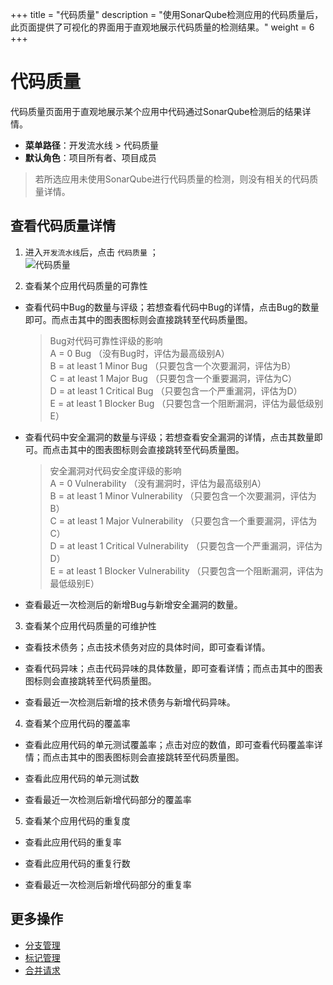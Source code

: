 +++
title = "代码质量"
description = "使用SonarQube检测应用的代码质量后，此页面提供了可视化的界面用于直观地展示代码质量的检测结果。"
weight = 6
+++

# 代码质量  

 代码质量页面用于直观地展示某个应用中代码通过SonarQube检测后的结果详情。


  - **菜单路径**：开发流水线 > 代码质量
  - **默认角色**：项目所有者、项目成员  

 <blockquote class="note"> 若所选应用未使用SonarQube进行代码质量的检测，则没有相关的代码质量详情。
 </blockquote> 


## 查看代码质量详情

1. 进入`开发流水线`后，点击 `代码质量` ；  
   ![代码质量](/docs/user-guide/development-pipeline/image/code-quality.png)    



2. 查看某个应用代码质量的可靠性  

 - 查看代码中Bug的数量与评级；若想查看代码中Bug的详情，点击Bug的数量即可。而点击其中的图表图标则会直接跳转至代码质量图。   

     > Bug对代码可靠性评级的影响  
     A = 0 Bug （没有Bug时，评估为最高级别A）  
     B = at least 1 Minor Bug （只要包含一个次要漏洞，评估为B）  
     C = at least 1 Major Bug （只要包含一个重要漏洞，评估为C）  
     D = at least 1 Critical Bug （只要包含一个严重漏洞，评估为D）  
     E = at least 1 Blocker Bug （只要包含一个阻断漏洞，评估为最低级别E）  
 

 - 查看代码中安全漏洞的数量与评级；若想查看安全漏洞的详情，点击其数量即可。而点击其中的图表图标则会直接跳转至代码质量图。   

     > 安全漏洞对代码安全度评级的影响  
     A = 0 Vulnerability （没有漏洞时，评估为最高级别A）  
     B = at least 1 Minor Vulnerability （只要包含一个次要漏洞，评估为B）  
     C = at least 1 Major Vulnerability （只要包含一个重要漏洞，评估为C）  
     D = at least 1 Critical Vulnerability （只要包含一个严重漏洞，评估为D）  
     E = at least 1 Blocker Vulnerability （只要包含一个阻断漏洞，评估为最低级别E）  
 

 - 查看最近一次检测后的新增Bug与新增安全漏洞的数量。  

3. 查看某个应用代码质量的可维护性  

  - 查看技术债务；点击技术债务对应的具体时间，即可查看详情。  
 
  - 查看代码异味；点击代码异味的具体数量，即可查看详情；而点击其中的图表图标则会直接跳转至代码质量图。  

  - 查看最近一次检测后新增的技术债务与新增代码异味。  


4. 查看某个应用代码的覆盖率   

 - 查看此应用代码的单元测试覆盖率；点击对应的数值，即可查看代码覆盖率详情；而点击其中的图表图标则会直接跳转至代码质量图。    

 - 查看此应用代码的单元测试数   

 - 查看最近一次检测后新增代码部分的覆盖率    
  
5. 查看某个应用代码的重复度  

 - 查看此应用代码的重复率  

 - 查看此应用代码的重复行数  

 - 查看最近一次检测后新增代码部分的重复率  

## 更多操作
- [分支管理](../branch)
- [标记管理](../tag)
- [合并请求](../merge-request)